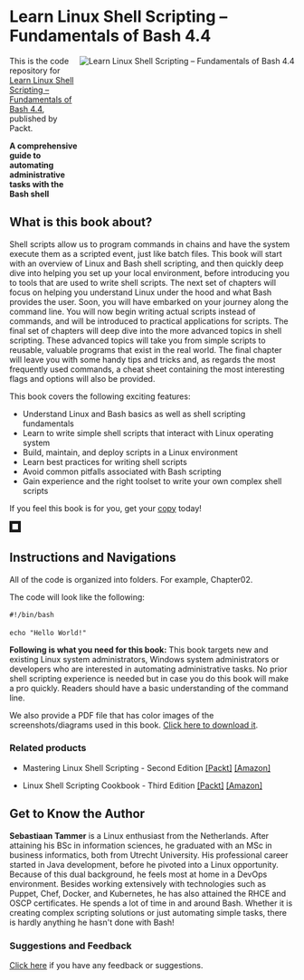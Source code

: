# Learn Linux Shell Scripting – Fundamentals of Bash 4.4

<a href="https://www.packtpub.com/networking-and-servers/learn-linux-shell-scripting-–-fundamentals-bash-44?utm_source=github&utm_medium=repository&utm_campaign=9781788995597 "><img src="https://d255esdrn735hr.cloudfront.net/sites/default/files/imagecache/ppv4_main_book_cover/B10117_cover.png" alt="Learn Linux Shell Scripting – Fundamentals of Bash 4.4" height="256px" align="right"></a>

This is the code repository for [Learn Linux Shell Scripting – Fundamentals of Bash 4.4](https://www.packtpub.com/networking-and-servers/learn-linux-shell-scripting-–-fundamentals-bash-44?utm_source=github&utm_medium=repository&utm_campaign=9781788995597), published by Packt.

**A comprehensive guide to automating administrative tasks with the Bash shell**

## What is this book about?
Shell scripts allow us to program commands in chains and have the system execute them as a scripted event, just like batch files. This book will start with an overview of Linux and Bash shell scripting, and then quickly deep dive into helping you set up your local environment, before introducing you to tools that are used to write shell scripts. The next set of chapters will focus on helping you understand Linux under the hood and what Bash provides the user. Soon, you will have embarked on your journey along the command line. You will now begin writing actual scripts instead of commands, and will be introduced to practical applications for scripts. The final set of chapters will deep dive into the more advanced topics in shell scripting. These advanced topics will take you from simple scripts to reusable, valuable programs that exist in the real world. The final chapter will leave you with some handy tips and tricks and, as regards the most frequently used commands, a cheat sheet containing the most interesting flags and options will also be provided.

This book covers the following exciting features:
* Understand Linux and Bash basics as well as shell scripting fundamentals 
* Learn to write simple shell scripts that interact with Linux operating system 
* Build, maintain, and deploy scripts in a Linux environment 
* Learn best practices for writing shell scripts 
* Avoid common pitfalls associated with Bash scripting 
* Gain experience and the right toolset to write your own complex shell scripts 

If you feel this book is for you, get your [copy](https://www.amazon.com/dp/1788995597) today!

<a href="https://www.packtpub.com/?utm_source=github&utm_medium=banner&utm_campaign=GitHubBanner"><img src="https://raw.githubusercontent.com/PacktPublishing/GitHub/master/GitHub.png" 
alt="https://www.packtpub.com/" border="5" /></a>

## Instructions and Navigations
All of the code is organized into folders. For example, Chapter02.

The code will look like the following:
```
#!/bin/bash

echo "Hello World!"
```

**Following is what you need for this book:**
This book targets new and existing Linux system administrators, Windows system administrators or developers who are interested in automating administrative tasks. No prior shell scripting experience is needed but in case you do this book will make a pro quickly. Readers should have a basic understanding of the command line.

We also provide a PDF file that has color images of the screenshots/diagrams used in this book. [Click here to download it](https://www.packtpub.com/sites/default/files/downloads/9781788995597_ColorImages.pdf).

### Related products
* Mastering Linux Shell Scripting - Second Edition [[Packt]](https://www.packtpub.com/virtualization-and-cloud/mastering-linux-shell-scripting-second-edition?utm_source=github&utm_medium=repository&utm_campaign=9781788990554) [[Amazon]](https://www.amazon.com/dp/1788990552)

* Linux Shell Scripting Cookbook - Third Edition [[Packt]](https://www.packtpub.com/networking-and-servers/linux-shell-scripting-cookbook-third-edition?utm_source=github&utm_medium=repository&utm_campaign=9781785881985) [[Amazon]](https://www.amazon.com/dp/1785881981)

## Get to Know the Author
**Sebastiaan Tammer**
is a Linux enthusiast from the Netherlands. After attaining his BSc in information sciences, he graduated with an MSc in business informatics, both from Utrecht University. His professional career started in Java development, before he pivoted into a Linux opportunity. Because of this dual background, he feels most at home in a DevOps environment.
Besides working extensively with technologies such as Puppet, Chef, Docker, and Kubernetes, he has also attained the RHCE and OSCP certificates. He spends a lot of time in and around Bash. Whether it is creating complex scripting solutions or just automating simple tasks, there is hardly anything he hasn't done with Bash!

### Suggestions and Feedback
[Click here](https://docs.google.com/forms/d/e/1FAIpQLSdy7dATC6QmEL81FIUuymZ0Wy9vH1jHkvpY57OiMeKGqib_Ow/viewform) if you have any feedback or suggestions.


